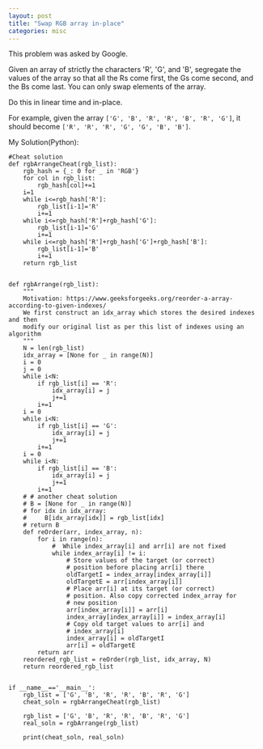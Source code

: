 ```yaml
---
layout: post
title: "Swap RGB array in-place"
categories: misc
---
```


This problem was asked by Google.

Given an array of strictly the characters 'R', 'G', and 'B', segregate the values of the array so that all the Rs come first, the Gs come second, and the Bs come last. You can only swap elements of the array.

Do this in linear time and in-place.

For example, given the array `['G', 'B', 'R', 'R', 'B', 'R', 'G']`, it should become `['R', 'R', 'R', 'G', 'G', 'B', 'B']`.


My Solution(Python):
```
#Cheat solution
def rgbArrangeCheat(rgb_list):
    rgb_hash = {_: 0 for _ in 'RGB'}
    for col in rgb_list:
        rgb_hash[col]+=1
    i=1
    while i<=rgb_hash['R']:
        rgb_list[i-1]='R'
        i+=1
    while i<=rgb_hash['R']+rgb_hash['G']:
        rgb_list[i-1]='G'
        i+=1
    while i<=rgb_hash['R']+rgb_hash['G']+rgb_hash['B']:
        rgb_list[i-1]='B'
        i+=1
    return rgb_list


def rgbArrange(rgb_list):
    """
    Motivation: https://www.geeksforgeeks.org/reorder-a-array-according-to-given-indexes/
    We first construct an idx_array which stores the desired indexes and then
    modify our original list as per this list of indexes using an algorithm
    """
    N = len(rgb_list)
    idx_array = [None for _ in range(N)]
    i = 0
    j = 0
    while i<N:
        if rgb_list[i] == 'R':
            idx_array[i] = j
            j+=1
        i+=1
    i = 0
    while i<N:
        if rgb_list[i] == 'G':
            idx_array[i] = j
            j+=1
        i+=1
    i = 0
    while i<N:
        if rgb_list[i] == 'B':
            idx_array[i] = j
            j+=1
        i+=1
    # # another cheat solution
    # B = [None for _ in range(N)]
    # for idx in idx_array:
    #     B[idx_array[idx]] = rgb_list[idx]
    # return B
    def reOrder(arr, index_array, n):
        for i in range(n):
            #  While index_array[i] and arr[i] are not fixed
            while index_array[i] != i:
                # Store values of the target (or correct)
                # position before placing arr[i] there
                oldTargetI = index_array[index_array[i]]
                oldTargetE = arr[index_array[i]]
                # Place arr[i] at its target (or correct)
                # position. Also copy corrected index_array for
                # new position
                arr[index_array[i]] = arr[i]
                index_array[index_array[i]] = index_array[i]
                # Copy old target values to arr[i] and
                # index_array[i]
                index_array[i] = oldTargetI
                arr[i] = oldTargetE
        return arr
    reordered_rgb_list = reOrder(rgb_list, idx_array, N)
    return reordered_rgb_list


if __name__=='__main__':
    rgb_list = ['G', 'B', 'R', 'R', 'B', 'R', 'G']
    cheat_soln = rgbArrangeCheat(rgb_list)

    rgb_list = ['G', 'B', 'R', 'R', 'B', 'R', 'G']
    real_soln = rgbArrange(rgb_list)

    print(cheat_soln, real_soln)
```
